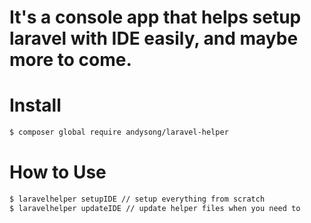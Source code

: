 # It's a console app that helps setup laravel with IDE easily, and maybe more to come.

# Install

```sh
$ composer global require andysong/laravel-helper
```

# How to Use

```sh
$ laravelhelper setupIDE // setup everything from scratch
$ laravelhelper updateIDE // update helper files when you need to
```
